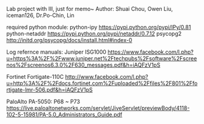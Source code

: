 Lab project with III,
just for memo~
Author: Shuai Chou, Owen Liu, iceman126, Dr.Po-Chin, Lin

required python module:
	python-ipy
		https://pypi.python.org/pypi/IPy/0.81
	python-netaddr
		https://pypi.python.org/pypi/netaddr/0.7.12
	psycopg2
		http://initd.org/psycopg/docs/install.html#index-0


Log refernce manuals:
Juniper ISG1000
https://www.facebook.com/l.php?u=https%3A%2F%2Fwww.juniper.net%2Ftechpubs%2Fsoftware%2Fscreenos%2Fscreenos6.3.0%2F630_messages.pdf&h=iAQFzV1pS

Fortinet Fortigate-110C
http://www.facebook.com/l.php?u=http%3A%2F%2Fdocs.fortinet.com%2Fuploaded%2Ffiles%2F801%2Ffortigate-lmr-506.pdf&h=iAQFzV1pS

PaloAlto PA-5050:
P68 ~ P73 https://live.paloaltonetworks.com/servlet/JiveServlet/previewBody/4118-102-5-15981/PA-5.0_Administrators_Guide.pdf
